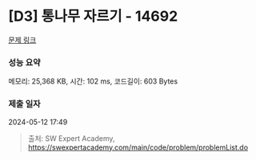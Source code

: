 # [D3] 통나무 자르기 - 14692 

[문제 링크](https://swexpertacademy.com/main/code/problem/problemDetail.do?contestProbId=AYJW0g-qlO8DFASv) 

### 성능 요약

메모리: 25,368 KB, 시간: 102 ms, 코드길이: 603 Bytes

### 제출 일자

2024-05-12 17:49



> 출처: SW Expert Academy, https://swexpertacademy.com/main/code/problem/problemList.do
